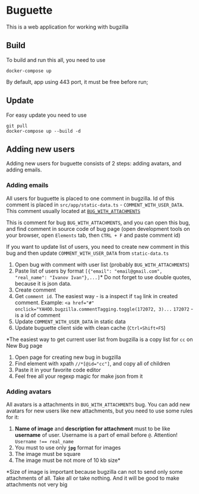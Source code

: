 # Buguette

This is a web application for working with bugzilla

## Build

To build and run this all, you need to use

```shell
docker-compose up
```

By default, app using 443 port, it must be free before run;

## Update

For easy update you need to use

```shell
git pull
docker-compose up --build -d
```

## Adding new users

Adding new users for buguette consists of 2 steps: adding avatars, and adding emails.
  
### Adding emails

All users for buguette is placed to one comment in bugzilla.
Id of this comment is placed in `src/app/static-data.ts` - `COMMENT_WITH_USER_DATA`.
This comment usually located at [`BUG_WITH_ATTACHMENTS`](https://github.com/ONLYOFFICE-QA/buguette/blob/master/src/app/static-data.ts#L3)
  
This is comment for bug `BUG_WITH_ATTACHMENTS`, and you can open this bug,
and find comment in source code of bug page
(open development tools on your browser, open `Elements` tab, then `CTRL + F`
and paste comment id)

If you want to update list of users, you need to create new comment in this bug
and then update `COMMENT_WITH_USER_DATA` from `static-data.ts`

1. Open bug with comment with user list (probably `BUG_WITH_ATTACHMENTS`)
2. Paste list of users by format
   `[{"email": "email@gmail.com", "real_name": "Ivanov Ivan"},...]`*
   Do not forget to use double quotes, because it is json data.
3. Create comment
4. Get `comment id`. The easiest way - is a inspect if `tag` link in created comment.
   Example: `<a href="#" onclick="YAHOO.bugzilla.commentTagging.toggle(172072, 3)...`
   `172072` - is a id of comment
5. Update `COMMENT_WITH_USER_DATA` in static data
6. Update buguette client side with clean cache (`Ctrl+Shift+F5`)

*The easiest way to get current user list from bugzilla is a copy list for `cc`
on New Bug page

1. Open page for creating new bug in bugzilla
2. Find element with xpath `//*[@id="cc"]`, and copy all of children
3. Paste it in your favorite code editor
4. Feel free all your regexp magic for make json from it

### Adding avatars

All avatars is a attachments in `BUG_WITH_ATTACHMENTS` bug. You can add new
avatars for new users like new attachments, but you need to use some rules for it:

1. **Name of image** and **description for attachment** must
  to be like **username** of user.
  Username is a part of email before `@`. Attention! `Username !== real_name`
2. You must to use only **`jpg`** format for images
3. The image must be square
4. The image must be not more of 10 kb size*

*Size of image is important because bugzilla can not to send
 only some attachments of all. Take all or take nothing. And it will be good
 to make attachments not very big
